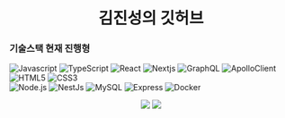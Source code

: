 <div>
<div align="center">
  
# 김진성의 깃허브
  
</div>

### 기술스택 현재 진행형
<p>
<img alt="Javascript" src="https://img.shields.io/badge/JavaScript-F7DF1E?style=flat-square&logo=JavaScript&logoColor=000080"/>
<img alt="TypeScript" src="https://img.shields.io/badge/TypeScript-3178C6?style=flat-square&logo=TypeScript&logoColor=white"/>
<img alt="React" src="https://img.shields.io/badge/React-61DAFB?style=flat-square&logo=React&logoColor=white"/>
<img alt="Nextjs" src="https://img.shields.io/badge/Next.js-000000?style=flat-square&logo=Next.js&logoColor=white"/>
<img alt="GraphQL" src="https://img.shields.io/badge/GraphQL-E10098?style=flat-square&logo=GraphQL&logoColor=white"/>
<img alt="ApolloClient" src="https://img.shields.io/badge/ApolloClient-311C87?style=flat-square&logo=apollographql&logoColor=white"/>
<img alt="HTML5" src="https://img.shields.io/badge/HTML5-E34F26?style=flat-square&logo=html5&logoColor=white"/>
<img alt="CSS3" src="https://img.shields.io/badge/CSS3-1572B6?style=flat-square&logo=css3&logoColor=white"/>
<br/>
<img alt="Node.js" src ="https://img.shields.io/badge/Node.js-339933.svg?&style=flat&logo=Node.js&logoColor=black"/>
<img alt="NestJs" src ="https://img.shields.io/badge/NestJs-E0234E.svg?&style=flat&logo=NestJs&logoColor=black"/>
<img alt="MySQL" src ="https://img.shields.io/badge/MySQL-4479A1.svg?&style=flat&logo=MySQL&logoColor=black"/>
<img alt="Express" src ="https://img.shields.io/badge/Express-000000.svg?&style=flat&logo=Express&logoColor=white"/>
<img alt="Docker" src ="https://img.shields.io/badge/Docker-2496ED.svg?&style=flat&logo=Docker&logoColor=white"/>
</p>


<div align="center">
<img src ="https://github-readme-stats.vercel.app/api?username=uiop5487&show_icons=true&count_private=true&theme=dark">
<img src ="https://github-readme-stats.vercel.app/api/top-langs/?username=uiop5487&layout=compact&hide_border=true&theme=dark">
</div>

</div>


